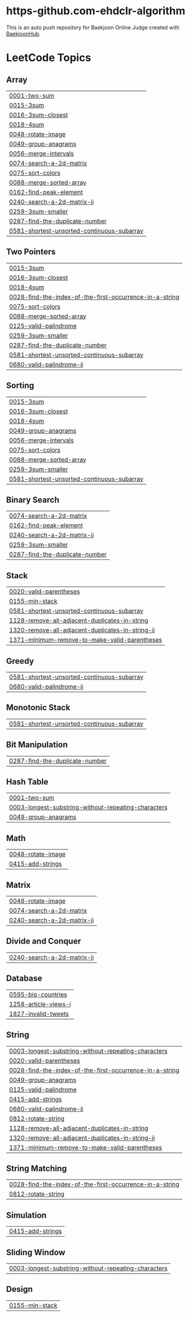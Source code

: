 # https-github.com-ehdclr-algorithm
This is an auto push repository for Baekjoon Online Judge created with [BaekjoonHub](https://github.com/BaekjoonHub/BaekjoonHub).

<!---LeetCode Topics Start-->
# LeetCode Topics
## Array
|  |
| ------- |
| [0001-two-sum](https://github.com/ehdclr/https-github.com-ehdclr-algorithm/tree/master/0001-two-sum) |
| [0015-3sum](https://github.com/ehdclr/https-github.com-ehdclr-algorithm/tree/master/0015-3sum) |
| [0016-3sum-closest](https://github.com/ehdclr/https-github.com-ehdclr-algorithm/tree/master/0016-3sum-closest) |
| [0018-4sum](https://github.com/ehdclr/https-github.com-ehdclr-algorithm/tree/master/0018-4sum) |
| [0048-rotate-image](https://github.com/ehdclr/https-github.com-ehdclr-algorithm/tree/master/0048-rotate-image) |
| [0049-group-anagrams](https://github.com/ehdclr/https-github.com-ehdclr-algorithm/tree/master/0049-group-anagrams) |
| [0056-merge-intervals](https://github.com/ehdclr/https-github.com-ehdclr-algorithm/tree/master/0056-merge-intervals) |
| [0074-search-a-2d-matrix](https://github.com/ehdclr/https-github.com-ehdclr-algorithm/tree/master/0074-search-a-2d-matrix) |
| [0075-sort-colors](https://github.com/ehdclr/https-github.com-ehdclr-algorithm/tree/master/0075-sort-colors) |
| [0088-merge-sorted-array](https://github.com/ehdclr/https-github.com-ehdclr-algorithm/tree/master/0088-merge-sorted-array) |
| [0162-find-peak-element](https://github.com/ehdclr/https-github.com-ehdclr-algorithm/tree/master/0162-find-peak-element) |
| [0240-search-a-2d-matrix-ii](https://github.com/ehdclr/https-github.com-ehdclr-algorithm/tree/master/0240-search-a-2d-matrix-ii) |
| [0259-3sum-smaller](https://github.com/ehdclr/https-github.com-ehdclr-algorithm/tree/master/0259-3sum-smaller) |
| [0287-find-the-duplicate-number](https://github.com/ehdclr/https-github.com-ehdclr-algorithm/tree/master/0287-find-the-duplicate-number) |
| [0581-shortest-unsorted-continuous-subarray](https://github.com/ehdclr/https-github.com-ehdclr-algorithm/tree/master/0581-shortest-unsorted-continuous-subarray) |
## Two Pointers
|  |
| ------- |
| [0015-3sum](https://github.com/ehdclr/https-github.com-ehdclr-algorithm/tree/master/0015-3sum) |
| [0016-3sum-closest](https://github.com/ehdclr/https-github.com-ehdclr-algorithm/tree/master/0016-3sum-closest) |
| [0018-4sum](https://github.com/ehdclr/https-github.com-ehdclr-algorithm/tree/master/0018-4sum) |
| [0028-find-the-index-of-the-first-occurrence-in-a-string](https://github.com/ehdclr/https-github.com-ehdclr-algorithm/tree/master/0028-find-the-index-of-the-first-occurrence-in-a-string) |
| [0075-sort-colors](https://github.com/ehdclr/https-github.com-ehdclr-algorithm/tree/master/0075-sort-colors) |
| [0088-merge-sorted-array](https://github.com/ehdclr/https-github.com-ehdclr-algorithm/tree/master/0088-merge-sorted-array) |
| [0125-valid-palindrome](https://github.com/ehdclr/https-github.com-ehdclr-algorithm/tree/master/0125-valid-palindrome) |
| [0259-3sum-smaller](https://github.com/ehdclr/https-github.com-ehdclr-algorithm/tree/master/0259-3sum-smaller) |
| [0287-find-the-duplicate-number](https://github.com/ehdclr/https-github.com-ehdclr-algorithm/tree/master/0287-find-the-duplicate-number) |
| [0581-shortest-unsorted-continuous-subarray](https://github.com/ehdclr/https-github.com-ehdclr-algorithm/tree/master/0581-shortest-unsorted-continuous-subarray) |
| [0680-valid-palindrome-ii](https://github.com/ehdclr/https-github.com-ehdclr-algorithm/tree/master/0680-valid-palindrome-ii) |
## Sorting
|  |
| ------- |
| [0015-3sum](https://github.com/ehdclr/https-github.com-ehdclr-algorithm/tree/master/0015-3sum) |
| [0016-3sum-closest](https://github.com/ehdclr/https-github.com-ehdclr-algorithm/tree/master/0016-3sum-closest) |
| [0018-4sum](https://github.com/ehdclr/https-github.com-ehdclr-algorithm/tree/master/0018-4sum) |
| [0049-group-anagrams](https://github.com/ehdclr/https-github.com-ehdclr-algorithm/tree/master/0049-group-anagrams) |
| [0056-merge-intervals](https://github.com/ehdclr/https-github.com-ehdclr-algorithm/tree/master/0056-merge-intervals) |
| [0075-sort-colors](https://github.com/ehdclr/https-github.com-ehdclr-algorithm/tree/master/0075-sort-colors) |
| [0088-merge-sorted-array](https://github.com/ehdclr/https-github.com-ehdclr-algorithm/tree/master/0088-merge-sorted-array) |
| [0259-3sum-smaller](https://github.com/ehdclr/https-github.com-ehdclr-algorithm/tree/master/0259-3sum-smaller) |
| [0581-shortest-unsorted-continuous-subarray](https://github.com/ehdclr/https-github.com-ehdclr-algorithm/tree/master/0581-shortest-unsorted-continuous-subarray) |
## Binary Search
|  |
| ------- |
| [0074-search-a-2d-matrix](https://github.com/ehdclr/https-github.com-ehdclr-algorithm/tree/master/0074-search-a-2d-matrix) |
| [0162-find-peak-element](https://github.com/ehdclr/https-github.com-ehdclr-algorithm/tree/master/0162-find-peak-element) |
| [0240-search-a-2d-matrix-ii](https://github.com/ehdclr/https-github.com-ehdclr-algorithm/tree/master/0240-search-a-2d-matrix-ii) |
| [0259-3sum-smaller](https://github.com/ehdclr/https-github.com-ehdclr-algorithm/tree/master/0259-3sum-smaller) |
| [0287-find-the-duplicate-number](https://github.com/ehdclr/https-github.com-ehdclr-algorithm/tree/master/0287-find-the-duplicate-number) |
## Stack
|  |
| ------- |
| [0020-valid-parentheses](https://github.com/ehdclr/https-github.com-ehdclr-algorithm/tree/master/0020-valid-parentheses) |
| [0155-min-stack](https://github.com/ehdclr/https-github.com-ehdclr-algorithm/tree/master/0155-min-stack) |
| [0581-shortest-unsorted-continuous-subarray](https://github.com/ehdclr/https-github.com-ehdclr-algorithm/tree/master/0581-shortest-unsorted-continuous-subarray) |
| [1128-remove-all-adjacent-duplicates-in-string](https://github.com/ehdclr/https-github.com-ehdclr-algorithm/tree/master/1128-remove-all-adjacent-duplicates-in-string) |
| [1320-remove-all-adjacent-duplicates-in-string-ii](https://github.com/ehdclr/https-github.com-ehdclr-algorithm/tree/master/1320-remove-all-adjacent-duplicates-in-string-ii) |
| [1371-minimum-remove-to-make-valid-parentheses](https://github.com/ehdclr/https-github.com-ehdclr-algorithm/tree/master/1371-minimum-remove-to-make-valid-parentheses) |
## Greedy
|  |
| ------- |
| [0581-shortest-unsorted-continuous-subarray](https://github.com/ehdclr/https-github.com-ehdclr-algorithm/tree/master/0581-shortest-unsorted-continuous-subarray) |
| [0680-valid-palindrome-ii](https://github.com/ehdclr/https-github.com-ehdclr-algorithm/tree/master/0680-valid-palindrome-ii) |
## Monotonic Stack
|  |
| ------- |
| [0581-shortest-unsorted-continuous-subarray](https://github.com/ehdclr/https-github.com-ehdclr-algorithm/tree/master/0581-shortest-unsorted-continuous-subarray) |
## Bit Manipulation
|  |
| ------- |
| [0287-find-the-duplicate-number](https://github.com/ehdclr/https-github.com-ehdclr-algorithm/tree/master/0287-find-the-duplicate-number) |
## Hash Table
|  |
| ------- |
| [0001-two-sum](https://github.com/ehdclr/https-github.com-ehdclr-algorithm/tree/master/0001-two-sum) |
| [0003-longest-substring-without-repeating-characters](https://github.com/ehdclr/https-github.com-ehdclr-algorithm/tree/master/0003-longest-substring-without-repeating-characters) |
| [0049-group-anagrams](https://github.com/ehdclr/https-github.com-ehdclr-algorithm/tree/master/0049-group-anagrams) |
## Math
|  |
| ------- |
| [0048-rotate-image](https://github.com/ehdclr/https-github.com-ehdclr-algorithm/tree/master/0048-rotate-image) |
| [0415-add-strings](https://github.com/ehdclr/https-github.com-ehdclr-algorithm/tree/master/0415-add-strings) |
## Matrix
|  |
| ------- |
| [0048-rotate-image](https://github.com/ehdclr/https-github.com-ehdclr-algorithm/tree/master/0048-rotate-image) |
| [0074-search-a-2d-matrix](https://github.com/ehdclr/https-github.com-ehdclr-algorithm/tree/master/0074-search-a-2d-matrix) |
| [0240-search-a-2d-matrix-ii](https://github.com/ehdclr/https-github.com-ehdclr-algorithm/tree/master/0240-search-a-2d-matrix-ii) |
## Divide and Conquer
|  |
| ------- |
| [0240-search-a-2d-matrix-ii](https://github.com/ehdclr/https-github.com-ehdclr-algorithm/tree/master/0240-search-a-2d-matrix-ii) |
## Database
|  |
| ------- |
| [0595-big-countries](https://github.com/ehdclr/https-github.com-ehdclr-algorithm/tree/master/0595-big-countries) |
| [1258-article-views-i](https://github.com/ehdclr/https-github.com-ehdclr-algorithm/tree/master/1258-article-views-i) |
| [1827-invalid-tweets](https://github.com/ehdclr/https-github.com-ehdclr-algorithm/tree/master/1827-invalid-tweets) |
## String
|  |
| ------- |
| [0003-longest-substring-without-repeating-characters](https://github.com/ehdclr/https-github.com-ehdclr-algorithm/tree/master/0003-longest-substring-without-repeating-characters) |
| [0020-valid-parentheses](https://github.com/ehdclr/https-github.com-ehdclr-algorithm/tree/master/0020-valid-parentheses) |
| [0028-find-the-index-of-the-first-occurrence-in-a-string](https://github.com/ehdclr/https-github.com-ehdclr-algorithm/tree/master/0028-find-the-index-of-the-first-occurrence-in-a-string) |
| [0049-group-anagrams](https://github.com/ehdclr/https-github.com-ehdclr-algorithm/tree/master/0049-group-anagrams) |
| [0125-valid-palindrome](https://github.com/ehdclr/https-github.com-ehdclr-algorithm/tree/master/0125-valid-palindrome) |
| [0415-add-strings](https://github.com/ehdclr/https-github.com-ehdclr-algorithm/tree/master/0415-add-strings) |
| [0680-valid-palindrome-ii](https://github.com/ehdclr/https-github.com-ehdclr-algorithm/tree/master/0680-valid-palindrome-ii) |
| [0812-rotate-string](https://github.com/ehdclr/https-github.com-ehdclr-algorithm/tree/master/0812-rotate-string) |
| [1128-remove-all-adjacent-duplicates-in-string](https://github.com/ehdclr/https-github.com-ehdclr-algorithm/tree/master/1128-remove-all-adjacent-duplicates-in-string) |
| [1320-remove-all-adjacent-duplicates-in-string-ii](https://github.com/ehdclr/https-github.com-ehdclr-algorithm/tree/master/1320-remove-all-adjacent-duplicates-in-string-ii) |
| [1371-minimum-remove-to-make-valid-parentheses](https://github.com/ehdclr/https-github.com-ehdclr-algorithm/tree/master/1371-minimum-remove-to-make-valid-parentheses) |
## String Matching
|  |
| ------- |
| [0028-find-the-index-of-the-first-occurrence-in-a-string](https://github.com/ehdclr/https-github.com-ehdclr-algorithm/tree/master/0028-find-the-index-of-the-first-occurrence-in-a-string) |
| [0812-rotate-string](https://github.com/ehdclr/https-github.com-ehdclr-algorithm/tree/master/0812-rotate-string) |
## Simulation
|  |
| ------- |
| [0415-add-strings](https://github.com/ehdclr/https-github.com-ehdclr-algorithm/tree/master/0415-add-strings) |
## Sliding Window
|  |
| ------- |
| [0003-longest-substring-without-repeating-characters](https://github.com/ehdclr/https-github.com-ehdclr-algorithm/tree/master/0003-longest-substring-without-repeating-characters) |
## Design
|  |
| ------- |
| [0155-min-stack](https://github.com/ehdclr/https-github.com-ehdclr-algorithm/tree/master/0155-min-stack) |
<!---LeetCode Topics End-->